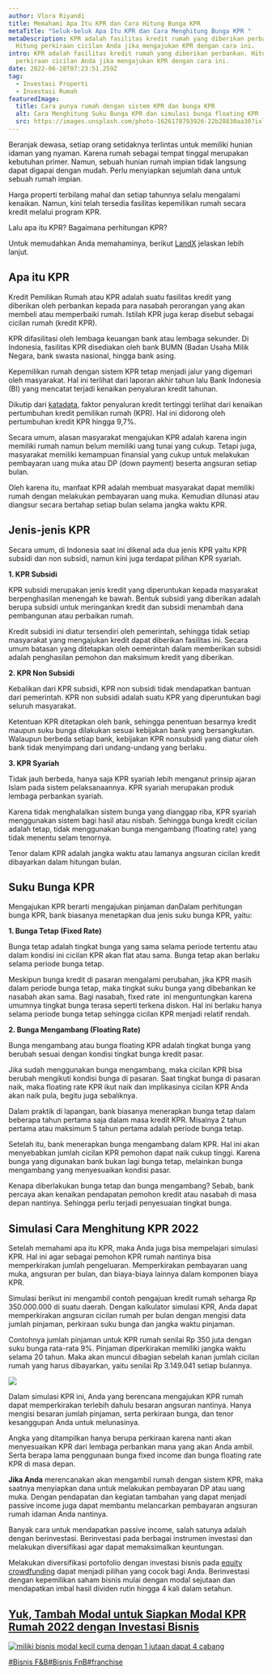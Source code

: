 ```yaml
---
author: Vlora Riyandi
title: Memahami Apa Itu KPR dan Cara Hitung Bunga KPR
metaTitle: "Seluk-beluk Apa Itu KPR dan Cara Menghitung Bunga KPR "
metaDescription: KPR adalah fasilitas kredit rumah yang diberikan perbankan.
  Hitung perkiraan cicilan Anda jika mengajukan KPR dengan cara ini.
intro: KPR adalah fasilitas kredit rumah yang diberikan perbankan. Hitung
  perkiraan cicilan Anda jika mengajukan KPR dengan cara ini.
date: 2022-06-28T07:23:51.259Z
tag:
  - Investasi Properti
  - Investasi Rumah
featuredImage:
  title: Cara punya rumah dengan sistem KPR dan bunga KPR
  alt: Cara Menghitung Suku Bunga KPR dan simulasi bunga floating KPR
  src: https://images.unsplash.com/photo-1626178793926-22b28830aa30?ixlib=rb-1.2.1&ixid=MnwxMjA3fDB8MHxwaG90by1wYWdlfHx8fGVufDB8fHx8&auto=format&fit=crop&w=870&q=80
---
```

Beranjak dewasa, setiap orang setidaknya terlintas untuk memiliki hunian idaman yang nyaman. Karena rumah sebagai tempat tinggal merupakan kebutuhan primer. Namun, sebuah hunian rumah impian tidak langsung dapat digapai dengan mudah. Perlu menyiapkan sejumlah dana untuk sebuah rumah impian.

Harga properti terbilang mahal dan setiap tahunnya selalu mengalami kenaikan. Namun, kini telah tersedia fasilitas kepemilikan rumah secara kredit melalui program KPR.

Lalu apa itu KPR? Bagaimana perhitungan KPR?

Untuk memudahkan Anda memahaminya, berikut [LandX](https://landx.id/project/?utm_source=Blog&utm_medium=organic+keyword&utm_campaign=blog&utm_id=Blog) jelaskan lebih lanjut.

## Apa itu KPR

Kredit Pemilikan Rumah atau KPR adalah suatu fasilitas kredit yang diberikan oleh perbankan kepada para nasabah perorangan yang akan membeli atau memperbaiki rumah. Istilah KPR juga kerap disebut sebagai cicilan rumah (kredit KPR). 

KPR difasilitasi oleh lembaga keuangan bank atau lembaga sekunder. Di Indonesia, fasilitas KPR disediakan oleh bank BUMN (Badan Usaha Milik Negara, bank swasta nasional, hingga bank asing.

Kepemilikan rumah dengan sistem KPR tetap menjadi jalur yang digemari oleh masyarakat. Hal ini terlihat dari laporan akhir tahun lalu Bank Indonesia (BI) yang mencatat terjadi kenaikan penyaluran kredit tahunan.

Dikutip dari [katadata](https://katadata.co.id/desysetyowati/finansial/61eea2712779a/penyaluran-kredit-bank-melonjak-pada-desember-2021-termasuk-kpr), faktor penyaluran kredit tertinggi terlihat dari kenaikan pertumbuhan kredit pemilikan rumah (KPR). Hal ini didorong oleh pertumbuhan kredit KPR hingga 9,7%.

Secara umum, alasan masyarakat mengajukan KPR adalah karena ingin memiliki rumah namun belum memiliki uang tunai yang cukup. Tetapi juga, masyarakat memiliki kemampuan finansial yang cukup untuk melakukan pembayaran uang muka atau DP (down payment) beserta angsuran setiap bulan.

Oleh karena itu, manfaat KPR adalah membuat masyarakat dapat memiliki rumah dengan melakukan pembayaran uang muka. Kemudian dilunasi atau diangsur secara bertahap setiap bulan selama jangka waktu KPR.

## Jenis-jenis KPR

Secara umum, di Indonesia saat ini dikenal ada dua jenis KPR yaitu KPR subsidi dan non subsidi, namun kini juga terdapat pilihan KPR syariah.

**1. KPR Subsidi**

KPR subsidi merupakan jenis kredit yang diperuntukan kepada masyarakat berpenghasilan menengah ke bawah. Bentuk subsidi yang diberikan adalah berupa subsidi untuk meringankan kredit dan subsidi menambah dana pembangunan atau perbaikan rumah. 

Kredit subsidi ini diatur tersendiri oleh pemerintah, sehingga tidak setiap masyarakat yang mengajukan kredit dapat diberikan fasilitas ini. Secara umum batasan yang ditetapkan oleh oemerintah dalam memberikan subsidi adalah penghasilan pemohon dan maksimum kredit yang diberikan.

**2. KPR Non Subsidi**

Kebalikan dari KPR subsidi, KPR non subsidi tidak mendapatkan bantuan dari pemerintah. KPR non subsidi adalah suatu KPR yang diperuntukan bagi seluruh masyarakat. 

Ketentuan KPR ditetapkan oleh bank, sehingga penentuan besarnya kredit maupun suku bunga dilakukan sesuai kebijakan bank yang bersangkutan. Walaupun berbeda setiap bank, kebijakan KPR nonsubsidi yang diatur oleh bank tidak menyimpang dari undang-undang yang berlaku.

**3. KPR Syariah**

Tidak jauh berbeda, hanya saja KPR syariah lebih menganut prinsip ajaran Islam pada sistem pelaksanaannya. KPR syariah merupakan produk lembaga perbankan syariah.

Karena tidak menghalalkan sistem bunga yang dianggap riba, KPR syariah menggunakan sistem bagi hasil atau nisbah. Sehingga bunga kredit cicilan adalah tetap, tidak menggunakan bunga mengambang (floating rate) yang tidak menentu selam tenornya. 

Tenor dalam KPR adalah jangka waktu atau lamanya angsuran cicilan kredit dibayarkan dalam hitungan bulan.

## Suku Bunga KPR

Mengajukan KPR berarti mengajukan pinjaman danDalam perhitungan bunga KPR, bank biasanya menetapkan dua jenis suku bunga KPR, yaitu:

**1. Bunga Tetap (Fixed Rate)**

Bunga tetap adalah tingkat bunga yang sama selama periode tertentu atau dalam kondisi ini cicilan KPR akan flat atau sama. Bunga tetap akan berlaku selama periode bunga tetap. 

Meskipun bunga kredit di pasaran mengalami perubahan, jika KPR masih dalam periode bunga tetap, maka tingkat suku bunga yang dibebankan ke nasabah akan sama. Bagi nasabah, fixed rate  ini menguntungkan karena umumnya tingkat bunga terasa seperti terkena diskon. Hal ini berlaku hanya selama periode bunga tetap sehingga cicilan KPR menjadi relatif rendah.

**2. Bunga Mengambang (Floating Rate)**

Bunga mengambang atau bunga floating KPR adalah tingkat bunga yang berubah sesuai dengan kondisi tingkat bunga kredit pasar. 

Jika sudah menggunakan bunga mengambang, maka cicilan KPR bisa berubah mengikuti kondisi bunga di pasaran. Saat tingkat bunga di pasaran naik, maka floating rate KPR ikut naik dan implikasinya cicilan KPR Anda akan naik pula, begitu juga sebaliknya.

Dalam praktik di lapangan, bank biasanya menerapkan bunga tetap dalam beberapa tahun pertama saja dalam masa kredit KPR. Misalnya 2 tahun pertama atau maksimum 5 tahun pertama adalah periode bunga tetap. 

Setelah itu, bank menerapkan bunga mengambang dalam KPR. Hal ini akan menyebabkan jumlah cicilan KPR pemohon dapat naik cukup tinggi. Karena bunga yang digunakan bank bukan lagi bunga tetap, melainkan bunga mengambang yang menyesuaikan kondisi pasar.

Kenapa diberlakukan bunga tetap dan bunga mengambang? Sebab, bank percaya akan kenaikan pendapatan pemohon kredit atau nasabah di masa depan nantinya. Sehingga perlu terjadi penyesuaian tingkat bunga.

## Simulasi Cara Menghitung KPR 2022

Setelah memahami apa itu KPR, maka Anda juga bisa mempelajari simulasi KPR. Hal ini agar sebagai pemohon KPR rumah nantinya bisa memperkirakan jumlah pengeluaran. Memperkirakan pembayaran uang muka, angsuran per bulan, dan biaya-biaya lainnya dalam komponen biaya KPR. 

Simulasi berikut ini mengambil contoh pengajuan kredit rumah seharga Rp 350.000.000 di suatu daerah. Dengan kalkulator simulasi KPR, Anda dapat memperkirakan angsuran cicilan rumah per bulan dengan mengisi data jumlah pinjaman, perkiraan suku bunga dan jangka waktu pinjaman.

Contohnya jumlah pinjaman untuk KPR rumah senilai Rp 350 juta dengan suku bunga rata-rata 9%. Pinjaman diperkirakan memiliki jangka waktu selama 20 tahun. Maka akan muncul dibagian sebelah kanan jumlah cicilan rumah yang harus dibayarkan, yaitu senilai Rp 3.149.041 setiap bulannya.

<!--StartFragment-->

![](https://lh4.googleusercontent.com/3JEQekojPXnJagWhyDrAZDfRp9ojddtBCe2_Oz1jvIL1mnPBJxBmMQriWiVu9lvl3jQ43nhvlTi23_FW6yvj_qkRQ72okSi1uJKPe_ONdHEDEhVvbgXdA_Jb49fy0mAooSydUbJC2OCmnflEbQ)

<!--EndFragment-->

Dalam simulasi KPR ini, Anda yang berencana mengajukan KPR rumah dapat memperkirakan terlebih dahulu besaran angsuran nantinya. Hanya mengisi besaran jumlah pinjaman, serta perkiraan bunga, dan tenor kesanggupan Anda untuk melunasinya.

Angka yang ditampilkan hanya berupa perkiraan karena nanti akan menyesuaikan KPR dari lembaga perbankan mana yang akan Anda ambil. Serta berapa lama penggunaan bunga fixed income dan bunga floating rate KPR di masa depan.

**Jika Anda** merencanakan akan mengambil rumah dengan sistem KPR, maka saatnya menyiapkan dana untuk melakukan pembayaran DP atau uang muka. Dengan pendapatan dan kegiatan tambahan yang dapat menjadi passive income juga dapat membantu melancarkan pembayaran angsuran rumah idaman Anda nantinya.

Banyak cara untuk mendapatkan passive income, salah satunya adalah dengan berinvestasi. Berinvestasi pada berbagai instrumen investasi dan melakukan diversifikasi agar dapat memaksimalkan keuntungan.

Melakukan diversifikasi portofolio dengan investasi bisnis pada [equity crowdfunding](https://landx.id/project/?utm_source=Blog&utm_medium=organic+keyword&utm_campaign=blog&utm_id=Blog) dapat menjadi pilihan yang cocok bagi Anda. Berinvestasi dengan kepemilikan saham bisnis mulai dengan modal sejutaan dan mendapatkan imbal hasil dividen rutin hingga 4 kali dalam setahun.

## **[Yuk, Tambah Modal untuk Siapkan Modal KPR Rumah 2022 dengan Investasi Bisnis](https://app.landx.id/?utm_source=Content+Listing&utm_medium=Content+Blog&utm_campaign=BlogLandX&utm_id=Blog)**

<!--StartFragment-->

[![miliki bisnis modal kecil cuma dengan 1 jutaan dapat 4 cabang ](https://accountgram-production.sfo2.cdn.digitaloceanspaces.com/landx_ghost/2021/11/jadi-owner-bisnis-hanya-1-jutaan-dengan-cuan-yang-sangat-menjanjikan.png)](https://app.landx.id/?utm_source=Content+Listing&utm_medium=Content+Blog&utm_campaign=BlogLandX&utm_id=Blog)

[\#Bisnis F&B](https://landx.id/blog/tag/bisnis-fb)[\#Bisnis FnB](https://landx.id/blog/tag/bisnis-fnb)[\#franchise](https://landx.id/blog/tag/franchise)